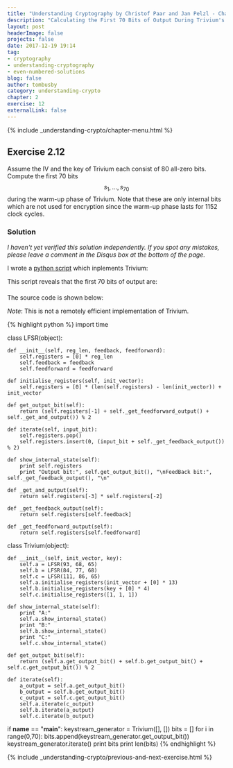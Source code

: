 ```yaml
---
title: "Understanding Cryptography by Christof Paar and Jan Pelzl - Chapter 2 Solutions - Ex2.12"
description: "Calculating the First 70 Bits of Output During Trivium's Warm-up Phase"
layout: post
headerImage: false
projects: false
date: 2017-12-19 19:14
tag:
- cryptography
- understanding-cryptography
- even-numbered-solutions
blog: false
author: tombusby
category: understanding-crypto
chapter: 2
exercise: 12
externalLink: false
---
```


{% include _understanding-crypto/chapter-menu.html %}

## Exercise 2.12

Assume the IV and the key of Trivium each consist of 80 all-zero bits. Compute the first 70 bits $$ s_1, ..., s_70 $$ during the warm-up phase of Trivium. Note that these are only internal bits which are not used for encryption since the warm-up phase lasts for 1152 clock cycles.

### Solution

*I haven't yet verified this solution independently. If you spot any mistakes, please leave a comment in the Disqus box at the bottom of the page.*

I wrote a [python script](https://github.com/tombusby/understanding-cryptography-exercises/blob/master/Chapter%2002/ex2.12.py) which inplements Trivium:

This script reveals that the first 70 bits of output are:

<div style="text-align: center; margin-bottom: 20px">
<script type="math/tex">
\begin{array}{c|c}
s_1 & s_2 & s_3 & s_4 & s_5 & ... & s_{67} & s_{68} & s_{69} & s_{70}\\ \hline
0 & 1 & 1 & 0 & 0 & 0 & 0 & 1 & 1 & 0
\end{array}
</script>
</div>

The source code is shown below:

*Note*: This is not a remotely efficient implementation of Trivium.

{% highlight python %}
import time

class LFSR(object):

    def __init__(self, reg_len, feedback, feedforward):
        self.registers = [0] * reg_len
        self.feedback = feedback
        self.feedforward = feedforward

    def initialise_registers(self, init_vector):
        self.registers = [0] * (len(self.registers) - len(init_vector)) + init_vector

    def get_output_bit(self):
        return (self.registers[-1] + self._get_feedforward_output() + self._get_and_output()) % 2

    def iterate(self, input_bit):
        self.registers.pop()
        self.registers.insert(0, (input_bit + self._get_feedback_output()) % 2)

    def show_internal_state(self):
        print self.registers
        print "Output bit:", self.get_output_bit(), "\nFeedBack bit:", self._get_feedback_output(), "\n"

    def _get_and_output(self):
        return self.registers[-3] * self.registers[-2]

    def _get_feedback_output(self):
        return self.registers[self.feedback]

    def _get_feedforward_output(self):
        return self.registers[self.feedforward]

class Trivium(object):

    def __init__(self, init_vector, key):
        self.a = LFSR(93, 68, 65)
        self.b = LFSR(84, 77, 68)
        self.c = LFSR(111, 86, 65)
        self.a.initialise_registers(init_vector + [0] * 13)
        self.b.initialise_registers(key + [0] * 4)
        self.c.initialise_registers([1, 1, 1])

    def show_internal_state(self):
        print "A:"
        self.a.show_internal_state()
        print "B:"
        self.b.show_internal_state()
        print "C:"
        self.c.show_internal_state()

    def get_output_bit(self):
        return (self.a.get_output_bit() + self.b.get_output_bit() + self.c.get_output_bit()) % 2

    def iterate(self):
        a_output = self.a.get_output_bit()
        b_output = self.b.get_output_bit()
        c_output = self.c.get_output_bit()
        self.a.iterate(c_output)
        self.b.iterate(a_output)
        self.c.iterate(b_output)

if __name__ == "__main__":
    keystream_generator = Trivium([], [])
    bits = []
    for i in range(0,70):
        bits.append(keystream_generator.get_output_bit())
        keystream_generator.iterate()
    print bits
    print len(bits)
{% endhighlight %}

{% include _understanding-crypto/previous-and-next-exercise.html %}

